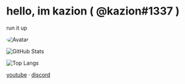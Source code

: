 # hello, im kazion ( @kazion#1337 )
run it up

<img src="https://images-ext-2.discordapp.net/external/cyAacrvEDPgX8Fwj4CxRUnd7w4ToFPCsWR_GHjApyq0/%3Ffit%3D480%252C270%26ssl%3D1/https/i0.wp.com/getmybuzzup.com/wp-content/uploads/2018/02/Molly-Brazy-1.gif?width=432&height=243" alt="Avatar" style="border-radius: 75%;">

![GitHub Stats](https://github-readme-stats.vercel.app/api?username=kazion1337&show_icons=true&theme=dark)

![Top Langs](https://github-readme-stats.vercel.app/api/top-langs/?username=kazion1337&theme=dark&layout=compact)

<a href="https://www.youtube.com/channel/UC8qf6C2JgE_QDjVw75rVFpQ">youtube</a>
    ·
    <a href="https://discord.com/invite/pfps">discord</a>
